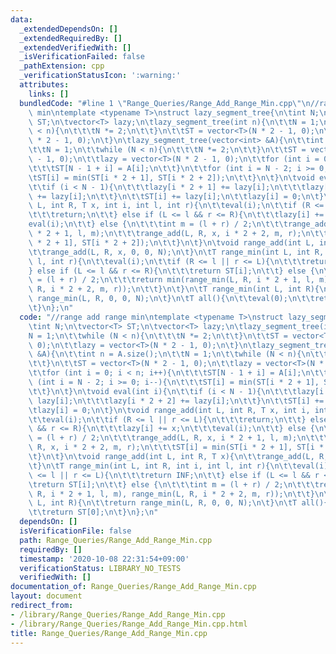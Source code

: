 ```yaml
---
data:
  _extendedDependsOn: []
  _extendedRequiredBy: []
  _extendedVerifiedWith: []
  _isVerificationFailed: false
  _pathExtension: cpp
  _verificationStatusIcon: ':warning:'
  attributes:
    links: []
  bundledCode: "#line 1 \"Range_Queries/Range_Add_Range_Min.cpp\"\n//range add range\
    \ min\ntemplate <typename T>\nstruct lazy_segment_tree{\n\tint N;\n\tvector<T>\
    \ ST;\n\tvector<T> lazy;\n\tlazy_segment_tree(int n){\n\t\tN = 1;\n\t\twhile (N\
    \ < n){\n\t\t\tN *= 2;\n\t\t}\n\t\tST = vector<T>(N * 2 - 1, 0);\n\t\tlazy = vector<T>(N\
    \ * 2 - 1, 0);\n\t}\n\tlazy_segment_tree(vector<int> &A){\n\t\tint n = A.size();\n\
    \t\tN = 1;\n\t\twhile (N < n){\n\t\t\tN *= 2;\n\t\t}\n\t\tST = vector<T>(N * 2\
    \ - 1, 0);\n\t\tlazy = vector<T>(N * 2 - 1, 0);\n\t\tfor (int i = 0; i < n; i++){\n\
    \t\t\tST[N - 1 + i] = A[i];\n\t\t}\n\t\tfor (int i = N - 2; i >= 0; i--){\n\t\t\
    \tST[i] = min(ST[i * 2 + 1], ST[i * 2 + 2]);\n\t\t}\n\t}\n\tvoid eval(int i){\n\
    \t\tif (i < N - 1){\n\t\t\tlazy[i * 2 + 1] += lazy[i];\n\t\t\tlazy[i * 2 + 2]\
    \ += lazy[i];\n\t\t}\n\t\tST[i] += lazy[i];\n\t\tlazy[i] = 0;\n\t}\n\tvoid range_add(int\
    \ L, int R, T x, int i, int l, int r){\n\t\teval(i);\n\t\tif (R <= l || r <= L){\n\
    \t\t\treturn;\n\t\t} else if (L <= l && r <= R){\n\t\t\tlazy[i] += x;\n\t\t\t\
    eval(i);\n\t\t} else {\n\t\t\tint m = (l + r) / 2;\n\t\t\trange_add(L, R, x, i\
    \ * 2 + 1, l, m);\n\t\t\trange_add(L, R, x, i * 2 + 2, m, r);\n\t\t\tST[i] = min(ST[i\
    \ * 2 + 1], ST[i * 2 + 2]);\n\t\t}\n\t}\n\tvoid range_add(int L, int R, T x){\n\
    \t\trange_add(L, R, x, 0, 0, N);\n\t}\n\tT range_min(int L, int R, int i, int\
    \ l, int r){\n\t\teval(i);\n\t\tif (R <= l || r <= L){\n\t\t\treturn INF;\n\t\t\
    } else if (L <= l && r <= R){\n\t\t\treturn ST[i];\n\t\t} else {\n\t\t\tint m\
    \ = (l + r) / 2;\n\t\t\treturn min(range_min(L, R, i * 2 + 1, l, m), range_min(L,\
    \ R, i * 2 + 2, m, r));\n\t\t}\n\t}\n\tT range_min(int L, int R){\n\t\treturn\
    \ range_min(L, R, 0, 0, N);\n\t}\n\tT all(){\n\t\teval(0);\n\t\treturn ST[0];\n\
    \t}\n};\n"
  code: "//range add range min\ntemplate <typename T>\nstruct lazy_segment_tree{\n\
    \tint N;\n\tvector<T> ST;\n\tvector<T> lazy;\n\tlazy_segment_tree(int n){\n\t\t\
    N = 1;\n\t\twhile (N < n){\n\t\t\tN *= 2;\n\t\t}\n\t\tST = vector<T>(N * 2 - 1,\
    \ 0);\n\t\tlazy = vector<T>(N * 2 - 1, 0);\n\t}\n\tlazy_segment_tree(vector<int>\
    \ &A){\n\t\tint n = A.size();\n\t\tN = 1;\n\t\twhile (N < n){\n\t\t\tN *= 2;\n\
    \t\t}\n\t\tST = vector<T>(N * 2 - 1, 0);\n\t\tlazy = vector<T>(N * 2 - 1, 0);\n\
    \t\tfor (int i = 0; i < n; i++){\n\t\t\tST[N - 1 + i] = A[i];\n\t\t}\n\t\tfor\
    \ (int i = N - 2; i >= 0; i--){\n\t\t\tST[i] = min(ST[i * 2 + 1], ST[i * 2 + 2]);\n\
    \t\t}\n\t}\n\tvoid eval(int i){\n\t\tif (i < N - 1){\n\t\t\tlazy[i * 2 + 1] +=\
    \ lazy[i];\n\t\t\tlazy[i * 2 + 2] += lazy[i];\n\t\t}\n\t\tST[i] += lazy[i];\n\t\
    \tlazy[i] = 0;\n\t}\n\tvoid range_add(int L, int R, T x, int i, int l, int r){\n\
    \t\teval(i);\n\t\tif (R <= l || r <= L){\n\t\t\treturn;\n\t\t} else if (L <= l\
    \ && r <= R){\n\t\t\tlazy[i] += x;\n\t\t\teval(i);\n\t\t} else {\n\t\t\tint m\
    \ = (l + r) / 2;\n\t\t\trange_add(L, R, x, i * 2 + 1, l, m);\n\t\t\trange_add(L,\
    \ R, x, i * 2 + 2, m, r);\n\t\t\tST[i] = min(ST[i * 2 + 1], ST[i * 2 + 2]);\n\t\
    \t}\n\t}\n\tvoid range_add(int L, int R, T x){\n\t\trange_add(L, R, x, 0, 0, N);\n\
    \t}\n\tT range_min(int L, int R, int i, int l, int r){\n\t\teval(i);\n\t\tif (R\
    \ <= l || r <= L){\n\t\t\treturn INF;\n\t\t} else if (L <= l && r <= R){\n\t\t\
    \treturn ST[i];\n\t\t} else {\n\t\t\tint m = (l + r) / 2;\n\t\t\treturn min(range_min(L,\
    \ R, i * 2 + 1, l, m), range_min(L, R, i * 2 + 2, m, r));\n\t\t}\n\t}\n\tT range_min(int\
    \ L, int R){\n\t\treturn range_min(L, R, 0, 0, N);\n\t}\n\tT all(){\n\t\teval(0);\n\
    \t\treturn ST[0];\n\t}\n};\n"
  dependsOn: []
  isVerificationFile: false
  path: Range_Queries/Range_Add_Range_Min.cpp
  requiredBy: []
  timestamp: '2020-10-08 22:31:54+09:00'
  verificationStatus: LIBRARY_NO_TESTS
  verifiedWith: []
documentation_of: Range_Queries/Range_Add_Range_Min.cpp
layout: document
redirect_from:
- /library/Range_Queries/Range_Add_Range_Min.cpp
- /library/Range_Queries/Range_Add_Range_Min.cpp.html
title: Range_Queries/Range_Add_Range_Min.cpp
---
```


